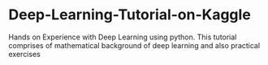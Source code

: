 # Deep-Learning-Tutorial-on-Kaggle
Hands on Experience with Deep Learning using python. This tutorial comprises of  mathematical background of deep learning and also practical exercises
